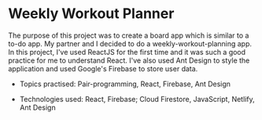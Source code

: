 # Weekly Workout Planner

The purpose of this project was to create a board app which is similar to a to-do app. My partner and I decided to do a weekly-workout-planning app. In this project, I've used ReactJS for the first time and it was such a good practice for me to understand React. I've also used Ant Design to style the application and used Google's Firebase to store user data.

- Topics practised: Pair-programming, React, Firebase, Ant Design

- Technologies used: React, Firebase; Cloud Firestore, JavaScript, Netlify, Ant Design
